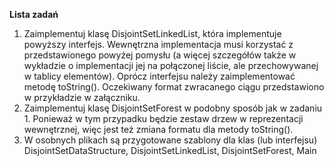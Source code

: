 **Lista zadań**
1. Zaimplementuj klasę DisjointSetLinkedList, która implementuje powyższy interfejs. Wewnętrzna implementacja musi korzystać 
z przedstawionego powyżej pomysłu (a więcej szczegółów także w wykładzie o implementacji jej na połączonej liście,
ale przechowywanej w tablicy elementów). Oprócz interfejsu należy zaimplementować metodę toString(). Oczekiwany format 
zwracanego ciągu przedstawiono w przykładzie w załączniku.
2. Zaimplementuj klasę DisjointSetForest w podobny sposób jak w zadaniu 1. Ponieważ w tym przypadku będzie zestaw drzew 
w reprezentacji wewnętrznej, więc jest też zmiana formatu dla metody toString().
3. W osobnych plikach są przygotowane szablony dla klas (lub interfejsu) DisjointSetDataStructure, 
DisjointSetLinkedList, DisjointSetForest, Main
